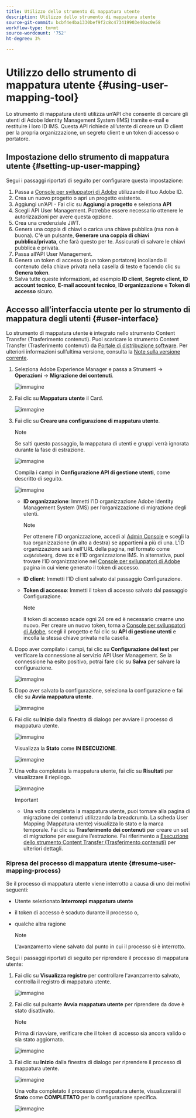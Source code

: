 ```yaml
---
title: Utilizzo dello strumento di mappatura utente
description: Utilizzo dello strumento di mappatura utente
source-git-commit: bcbf4e4ba1330bef9f2c8c473419903e40ac0e58
workflow-type: tm+mt
source-wordcount: '752'
ht-degree: 3%

---
```



# Utilizzo dello strumento di mappatura utente {#using-user-mapping-tool}

Lo strumento di mappatura utenti utilizza un’API che consente di cercare gli utenti di Adobe Identity Management System (IMS) tramite e-mail e restituire i loro ID IMS. Questa API richiede all’utente di creare un ID client per la propria organizzazione, un segreto client e un token di accesso o portatore.

## Impostazione dello strumento di mappatura utente {#setting-up-user-mapping}

Segui i passaggi riportati di seguito per configurare questa impostazione:

1. Passa a [Console per sviluppatori di Adobe](https://console.adobe.io) utilizzando il tuo Adobe ID.
1. Crea un nuovo progetto o apri un progetto esistente.
1. Aggiungi un’API - Fai clic su **Aggiungi a progetto** e seleziona **API**
1. Scegli API User Management.  Potrebbe essere necessario ottenere le autorizzazioni per avere questa opzione.
1. Crea una credenziale JWT.
1. Genera una coppia di chiavi o carica una chiave pubblica (rsa non è buona).  C&#39;è un pulsante, **Generare una coppia di chiavi pubblica/privata**, che farà questo per te.  Assicurati di salvare le chiavi pubblica e privata.
1. Passa all’API User Management.
1. Genera un token di accesso (o un token portatore) incollando il contenuto della chiave privata nella casella di testo e facendo clic su **Genera token**.
1. Salva tutte queste informazioni, ad esempio **ID client**, **Segreto client**, **ID account tecnico**, **E-mail account tecnico**, **ID organizzazione** e **Token di accesso** sicuro.

## Accesso all’interfaccia utente per lo strumento di mappatura degli utenti {#user-interface}

Lo strumento di mappatura utente è integrato nello strumento Content Transfer (Trasferimento contenuti). Puoi scaricare lo strumento Content Transfer (Trasferimento contenuti) da [Portale di distribuzione software](https://experience.adobe.com/#/downloads/content/software-distribution/it/aemcloud.html). Per ulteriori informazioni sull’ultima versione, consulta la [Note sulla versione corrente](/help/release-notes/release-notes-cloud/release-notes-current.md).

1. Seleziona Adobe Experience Manager e passa a Strumenti -> **Operazioni** -> **Migrazione dei contenuti**.

   ![immagine](/help/journey-migration/content-transfer-tool/assets-user-mapping/user-mapping-access1.png)

1. Fai clic su **Mappatura utente** il Card.

   ![immagine](/help/journey-migration/content-transfer-tool/assets-user-mapping/user-mapping-access2.png)

1. Fai clic su **Creare una configurazione di mappatura utente**.

   >[!NOTE]
   >Se salti questo passaggio, la mappatura di utenti e gruppi verrà ignorata durante la fase di estrazione.

   ![immagine](/help/journey-migration/content-transfer-tool/assets-user-mapping/user-mapping-access5.png)

   Compila i campi in **Configurazione API di gestione utenti**, come descritto di seguito.

   ![immagine](/help/journey-migration/content-transfer-tool/assets-user-mapping/user-mapping-access3.png)


   * **ID organizzazione**: Immetti l’ID organizzazione Adobe Identity Management System (IMS) per l’organizzazione di migrazione degli utenti.

      >[!NOTE]
      >Per ottenere l&#39;ID organizzazione, accedi al [Admin Console](https://adminconsole.adobe.com/) e scegli la tua organizzazione (in alto a destra) se appartieni a più di una. L&#39;ID organizzazione sarà nell&#39;URL della pagina, nel formato come `xx@AdobeOrg`, dove xx è l’ID organizzazione IMS.  In alternativa, puoi trovare l’ID organizzazione nel [Console per sviluppatori di Adobe](https://console.adobe.io) pagina in cui viene generato il token di accesso.

   * **ID client**: Immetti l’ID client salvato dal passaggio Configurazione.

   * **Token di accesso**: Immetti il token di accesso salvato dal passaggio Configurazione.

      >[!NOTE]
      >Il token di accesso scade ogni 24 ore ed è necessario crearne uno nuovo. Per creare un nuovo token, torna a [Console per sviluppatori di Adobe](https://console.adobe.io), scegli il progetto e fai clic su **API di gestione utenti** e incolla la stessa chiave privata nella casella.

1. Dopo aver compilato i campi, fai clic su **Configurazione del test** per verificare la connessione al servizio API User Management. Se la connessione ha esito positivo, potrai fare clic su **Salva** per salvare la configurazione.

   ![immagine](/help/journey-migration/content-transfer-tool/assets-user-mapping/user-mapping-access4.png)

1. Dopo aver salvato la configurazione, seleziona la configurazione e fai clic su **Avvia mappatura utente**.

   ![immagine](/help/journey-migration/content-transfer-tool/assets-user-mapping/user-mapping-landing4.png)

1. Fai clic su **Inizio** dalla finestra di dialogo per avviare il processo di mappatura utente.

   ![immagine](/help/journey-migration/content-transfer-tool/assets-user-mapping/resume-user-mapping3.png)

   Visualizza la **Stato** come **IN ESECUZIONE**.

   ![immagine](/help/journey-migration/content-transfer-tool/assets-user-mapping/user-mapping-start1.png)


1. Una volta completata la mappatura utente, fai clic su **Risultati** per visualizzare il riepilogo.

   ![immagine](/help/journey-migration/content-transfer-tool/assets-user-mapping/user-mapping-landing5.png)

   >[!IMPORTANT]
   >* Una volta completata la mappatura utente, puoi tornare alla pagina di migrazione dei contenuti utilizzando la breadcrumb. La scheda User Mapping (Mappatura utente) visualizza lo stato e la marca temporale. Fai clic su **Trasferimento dei contenuti** per creare un set di migrazione per eseguire l’estrazione. Fai riferimento a [Esecuzione dello strumento Content Transfer (Trasferimento contenuti)](https://experienceleague.adobe.com/docs/experience-manager-cloud-service/moving/cloud-migration/content-transfer-tool/using-content-transfer-tool.html?lang=en#running-tool) per ulteriori dettagli.


### Ripresa del processo di mappatura utente {#resume-user-mapping-process}

Se il processo di mappatura utente viene interrotto a causa di uno dei motivi seguenti:

* Utente selezionato **Interrompi mappatura utente**
* il token di accesso è scaduto durante il processo o,
* qualche altra ragione

   >[!NOTE]
   >L&#39;avanzamento viene salvato dal punto in cui il processo si è interrotto.

Segui i passaggi riportati di seguito per riprendere il processo di mappatura utente:

1. Fai clic su **Visualizza registro** per controllare l&#39;avanzamento salvato, controlla il registro di mappatura utente.

   ![immagine](/help/journey-migration/content-transfer-tool/assets-user-mapping/resume-user-mapping1.png)

1. Fai clic sul pulsante **Avvia mappatura utente** per riprendere da dove è stato disattivato.

   >[!NOTE]
   >Prima di riavviare, verificare che il token di accesso sia ancora valido o sia stato aggiornato.

   ![immagine](/help/journey-migration/content-transfer-tool/assets-user-mapping/resume-user-mapping2.png)

1. Fai clic su **Inizio** dalla finestra di dialogo per riprendere il processo di mappatura utente.

   ![immagine](/help/journey-migration/content-transfer-tool/assets-user-mapping/resume-user-mapping3.png)

   Una volta completato il processo di mappatura utente, visualizzerai il **Stato** come **COMPLETATO** per la configurazione specifica.

   ![immagine](/help/journey-migration/content-transfer-tool/assets-user-mapping/resume-user-mapping4.png)
